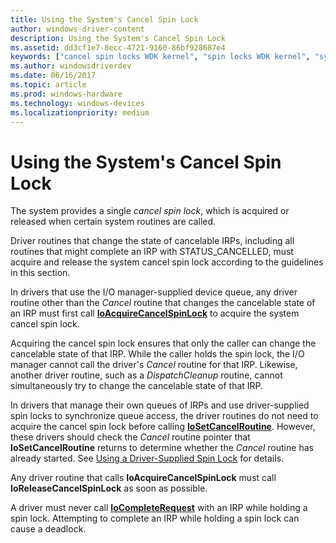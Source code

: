 ```yaml
---
title: Using the System's Cancel Spin Lock
author: windows-driver-content
description: Using the System's Cancel Spin Lock
ms.assetid: dd3cf1e7-8ecc-4721-9160-86bf928687e4
keywords: ["cancel spin locks WDK kernel", "spin locks WDK kernel", "system cancel spin locks WDK kernel", "STATUS_CANCELLED"]
ms.author: windowsdriverdev
ms.date: 06/16/2017
ms.topic: article
ms.prod: windows-hardware
ms.technology: windows-devices
ms.localizationpriority: medium
---
```


# Using the System's Cancel Spin Lock





The system provides a single *cancel spin lock*, which is acquired or released when certain system routines are called.

Driver routines that change the state of cancelable IRPs, including all routines that might complete an IRP with STATUS\_CANCELLED, must acquire and release the system cancel spin lock according to the guidelines in this section.

In drivers that use the I/O manager-supplied device queue, any driver routine other than the *Cancel* routine that changes the cancelable state of an IRP must first call [**IoAcquireCancelSpinLock**](https://msdn.microsoft.com/library/windows/hardware/ff548196) to acquire the system cancel spin lock.

Acquiring the cancel spin lock ensures that only the caller can change the cancelable state of that IRP. While the caller holds the spin lock, the I/O manager cannot call the driver's *Cancel* routine for that IRP. Likewise, another driver routine, such as a *DispatchCleanup* routine, cannot simultaneously try to change the cancelable state of that IRP.

In drivers that manage their own queues of IRPs and use driver-supplied spin locks to synchronize queue access, the driver routines do not need to acquire the cancel spin lock before calling [**IoSetCancelRoutine**](https://msdn.microsoft.com/library/windows/hardware/ff549674). However, these drivers should check the *Cancel* routine pointer that **IoSetCancelRoutine** returns to determine whether the *Cancel* routine has already started. See [Using a Driver-Supplied Spin Lock](using-a-driver-supplied-spin-lock.md) for details.

Any driver routine that calls **IoAcquireCancelSpinLock** must call **IoReleaseCancelSpinLock** as soon as possible.

A driver must never call [**IoCompleteRequest**](https://msdn.microsoft.com/library/windows/hardware/ff548343) with an IRP while holding a spin lock. Attempting to complete an IRP while holding a spin lock can cause a deadlock.

 

 




